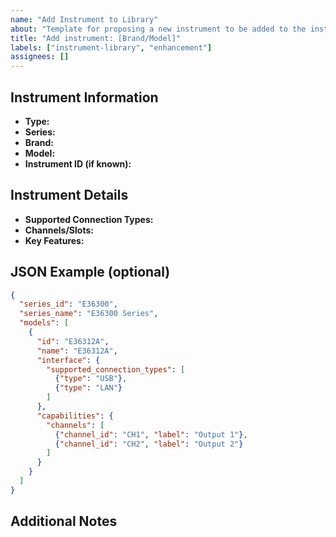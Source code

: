 ```yaml
---
name: "Add Instrument to Library"
about: "Template for proposing a new instrument to be added to the instrument library (instruments_lib.json)"
title: "Add instrument: [Brand/Model]"
labels: ["instrument-library", "enhancement"]
assignees: []
---
```


## Instrument Information

- **Type:** <!-- e.g. power_supply, datalogger, oscilloscope, electronic_load -->
- **Series:** <!-- e.g. E36300 Series -->
- **Brand:** <!-- e.g. Keysight -->
- **Model:** <!-- e.g. E36312A -->
- **Instrument ID (if known):** <!-- e.g. E36312A -->

## Instrument Details

- **Supported Connection Types:** <!-- e.g. USB, LAN, GPIB, RS232 -->
- **Channels/Slots:** <!-- e.g. 2 channels, 4 slots, etc. -->
- **Key Features:** <!-- Short list of main features -->

## JSON Example (optional)

```json
{
  "series_id": "E36300",
  "series_name": "E36300 Series",
  "models": [
    {
      "id": "E36312A",
      "name": "E36312A",
      "interface": {
        "supported_connection_types": [
          {"type": "USB"},
          {"type": "LAN"}
        ]
      },
      "capabilities": {
        "channels": [
          {"channel_id": "CH1", "label": "Output 1"},
          {"channel_id": "CH2", "label": "Output 2"}
        ]
      }
    }
  ]
}
```

## Additional Notes

<!-- Add any other relevant information or links to datasheets/manuals -->
